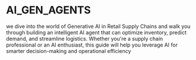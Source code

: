 # AI_GEN_AGENTS
we dive into the world of Generative AI in Retail Supply Chains and walk you through building an intelligent AI agent that can optimize inventory, predict demand, and streamline logistics. Whether you're a supply chain professional or an AI enthusiast, this guide will help you leverage AI for smarter decision-making and operational efficiency
